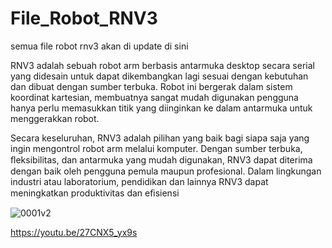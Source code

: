 # File_Robot_RNV3
 semua file robot rnv3 akan di update di sini

 
RNV3 adalah sebuah robot arm berbasis antarmuka desktop secara serial yang didesain untuk dapat dikembangkan lagi sesuai dengan kebutuhan dan dibuat dengan sumber terbuka. Robot ini bergerak dalam sistem koordinat kartesian, membuatnya sangat mudah digunakan pengguna hanya perlu memasukkan titik yang diinginkan ke dalam antarmuka untuk menggerakkan robot.

Secara keseluruhan, RNV3 adalah pilihan yang baik bagi siapa saja yang ingin mengontrol robot arm melalui komputer. Dengan sumber terbuka, ﬂeksibilitas, dan antarmuka yang mudah digunakan, RNV3 dapat diterima dengan baik oleh pengguna pemula maupun profesional. Dalam lingkungan industri atau laboratorium, pendidikan dan lainnya RNV3 dapat meningkatkan produktivitas dan eﬁsiensi

![0001v2](https://github.com/user-attachments/assets/e8a8c327-3585-47c4-9686-1db130d481a8)


https://youtu.be/27CNX5_yx9s
